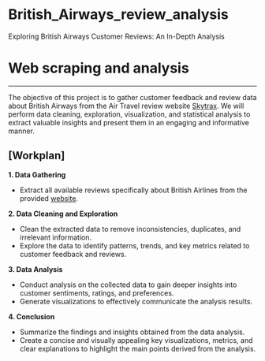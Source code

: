 # British_Airways_review_analysis
Exploring British Airways Customer Reviews: An In-Depth Analysis

# Web scraping and analysis

---

The objective of this project is to gather customer feedback and review data about British Airways from the Air Travel review website [Skytrax](https://www.airlinequality.com/). We will perform data cleaning, exploration, visualization, and statistical analysis to extract valuable insights and present them in an engaging and informative manner.

## [Workplan]

__1. Data Gathering__

- Extract all available reviews specifically about British Airlines from the provided [website](https://www.airlinequality.com/airline-reviews/british-airways).

__2. Data Cleaning and Exploration__

- Clean the extracted data to remove inconsistencies, duplicates, and irrelevant information.
- Explore the data to identify patterns, trends, and key metrics related to customer feedback and reviews.

__3. Data Analysis__

- Conduct analysis on the collected data to gain deeper insights into customer sentiments, ratings, and preferences.
- Generate visualizations to effectively communicate the analysis results.

__4. Conclusion__

- Summarize the findings and insights obtained from the data analysis.
- Create a concise and visually appealing key visualizations, metrics, and clear explanations to highlight the main points derived from the analysis.
